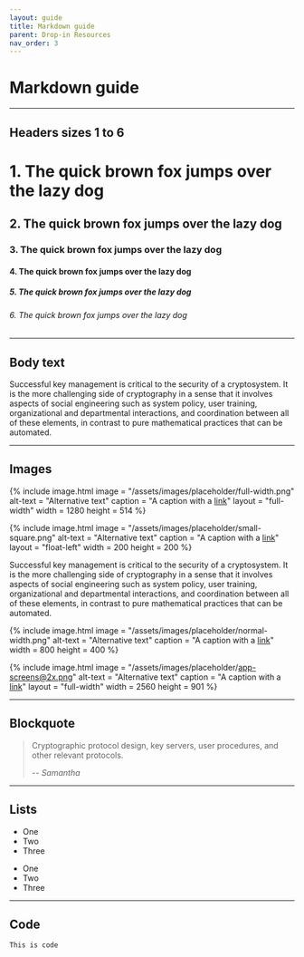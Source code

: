 ```yaml
---
layout: guide
title: Markdown guide
parent: Drop-in Resources
nav_order: 3
---
```


# Markdown guide

---

## Headers sizes 1 to 6

# 1. The quick brown fox jumps over the lazy dog

## 2. The quick brown fox jumps over the lazy dog

### 3. The quick brown fox jumps over the lazy dog

#### 4. The quick brown fox jumps over the lazy dog

##### 5. The quick brown fox jumps over the lazy dog

###### 6. The quick brown fox jumps over the lazy dog

---

## Body text

Successful key management is critical to the security of a cryptosystem. It is the more challenging side of cryptography in a sense that it involves aspects of social engineering such as system policy, user training, organizational and departmental interactions, and coordination between all of these elements, in contrast to pure mathematical practices that can be automated.

---

## Images

{% include image.html
   image = "/assets/images/placeholder/full-width.png"
   alt-text = "Alternative text"
   caption = "A caption with a <a href='https://bitcoin.org' target='_blank'>link</a>"
   layout = "full-width"
   width = 1280
   height = 514
%}

<div class="center">

{% include image.html
   image = "/assets/images/placeholder/small-square.png"
   alt-text = "Alternative text"
   caption = "A caption with a <a href='https://bitcoin.org' target='_blank'>link</a>"
   layout = "float-left"
   width = 200
   height = 200
%}

Successful key management is critical to the security of a cryptosystem. It is the more challenging side of cryptography in a sense that it involves aspects of social engineering such as system policy, user training, organizational and departmental interactions, and coordination between all of these elements, in contrast to pure mathematical practices that can be automated.

</div>

{% include image.html
   image = "/assets/images/placeholder/normal-width.png"
   alt-text = "Alternative text"
   caption = "A caption with a <a href='https://bitcoin.org' target='_blank'>link</a>"
   width = 800
   height = 400
%}

{% include image.html
   image = "/assets/images/placeholder/app-screens@2x.png"
   alt-text = "Alternative text"
   caption = "A caption with a <a href='https://bitcoin.org' target='_blank'>link</a>"
   layout = "full-width"
   width = 2560
   height = 901
%}

---

## Blockquote

> Cryptographic protocol design, key servers, user procedures, and other relevant protocols.
>
> -- <cite>Samantha</cite>

---

## Lists

* One
* Two
* Three

- One
- Two
- Three

---

## Code

`This is code`


